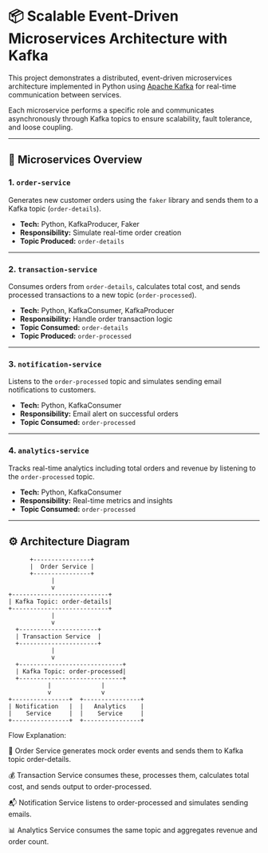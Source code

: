 
# 📦 Scalable Event-Driven Microservices Architecture with Kafka

This project demonstrates a distributed, event-driven microservices architecture implemented in Python using [Apache Kafka](https://kafka.apache.org/) for real-time communication between services.

Each microservice performs a specific role and communicates asynchronously through Kafka topics to ensure scalability, fault tolerance, and loose coupling.

---

## 🧱 Microservices Overview

### 1. `order-service`
Generates new customer orders using the `faker` library and sends them to a Kafka topic (`order-details`).

- **Tech:** Python, KafkaProducer, Faker
- **Responsibility:** Simulate real-time order creation
- **Topic Produced:** `order-details`

---

### 2. `transaction-service`
Consumes orders from `order-details`, calculates total cost, and sends processed transactions to a new topic (`order-processed`).

- **Tech:** Python, KafkaConsumer, KafkaProducer
- **Responsibility:** Handle order transaction logic
- **Topic Consumed:** `order-details`  
- **Topic Produced:** `order-processed`

---

### 3. `notification-service`
Listens to the `order-processed` topic and simulates sending email notifications to customers.

- **Tech:** Python, KafkaConsumer
- **Responsibility:** Email alert on successful orders
- **Topic Consumed:** `order-processed`

---

### 4. `analytics-service`
Tracks real-time analytics including total orders and revenue by listening to the `order-processed` topic.

- **Tech:** Python, KafkaConsumer
- **Responsibility:** Real-time metrics and insights
- **Topic Consumed:** `order-processed`

---

## ⚙️ Architecture Diagram

          +----------------+
          |  Order Service |
          +----------------+
                |
                v
    +---------------------------+
    | Kafka Topic: order-details|
    +---------------------------+
                |
                v
      +----------------------+
      | Transaction Service  |
      +----------------------+
                |
                v
      +-----------------------------+
      | Kafka Topic: order-processed|
      +-----------------------------+
               |              |
               v              v
    +----------------+  +----------------+
    | Notification   |  |   Analytics    |
    |    Service     |  |    Service     |
    +----------------+  +----------------+

Flow Explanation:

🛒 Order Service generates mock order events and sends them to Kafka topic order-details.

💰 Transaction Service consumes these, processes them, calculates total cost, and sends output to order-processed.

📬 Notification Service listens to order-processed and simulates sending emails.

📊 Analytics Service consumes the same topic and aggregates revenue and order count.


